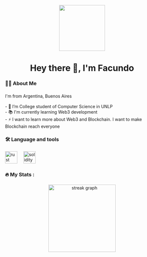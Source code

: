 <div align="center">
  <img height="150" src="https://media.giphy.com/media/M9gbBd9nbDrOTu1Mqx/giphy.gif"  />
</div>

###

<h1 align="center">Hey there 👋, I'm Facundo</h1>

###

<h3 align="left">👩‍💻  About Me</h3>

###

<p align="left">I'm  from Argentina, Buenos Aires<br><br>- 🔭 I’m College student of Computer Science in UNLP<br>- 📚 I'm currently learning Web3 development<br>- ⚡ I want to learn more about Web3 and Blockchain. I want to make Blockchain reach everyone</p>

###

<h3 align="left">🛠 Language and tools</h3>

###

<div align="left">
  <img src="https://cdn.jsdelivr.net/gh/devicons/devicon/icons/rust/rust-original.svg" height="40" alt="rust logo"  />
  <img width="12" />  
  <img src="https://cdn.jsdelivr.net/gh/devicons/devicon@latest/icons/solidity/solidity-original.svg" height="40" alt="solidity logo" />
  <img width="12" />
</div>

###

<h3 align="left">🔥   My Stats :</h3>

###

<div align="center">
  <img src="https://streak-stats.demolab.com?user=facaniza&locale=en&mode=daily&theme=dark&hide_border=false&border_radius=5&order=3" height="220" alt="streak graph"  />
</div>

###

